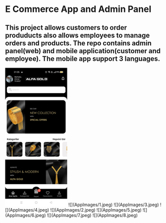 # E Commerce App and Admin Panel

## This project allows customers to order produducts also allows employees to manage orders and products. The repo contains admin panel(web) and mobile application(customer and employee). The mobile app support 3 languages.
<img src="AppImages/1.jpeg" alt="drawing" width="200"/>
![](AppImages/1.jpeg)
![](AppImages/3.jpeg)
![](AppImages/4.jpeg)
![](AppImages/2.jpeg)
![](AppImages/5.jpeg)
![](AppImages/6.jpeg)
![](AppImages/7.jpeg)
![](AppImages/8.jpeg)
